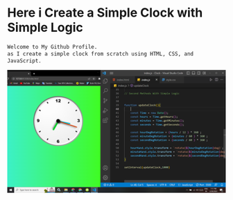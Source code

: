 # Here  i Create a Simple Clock with Simple Logic

```
Welcome to My Github Profile.
as I create a simple clock from scratch using HTML, CSS, and JavaScript.
```
![image](https://github.com/ParagUnhale1998/Clock/blob/main/preview.png)
